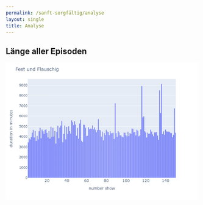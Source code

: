 ```yaml
---
permalink: /sanft-sorgfältig/analyse
layout: single
title: Analyse
---
```


## Länge aller Episoden

![Länge Episoden "Sanft und Sorgfältig"](../../img/ss_duration.png)